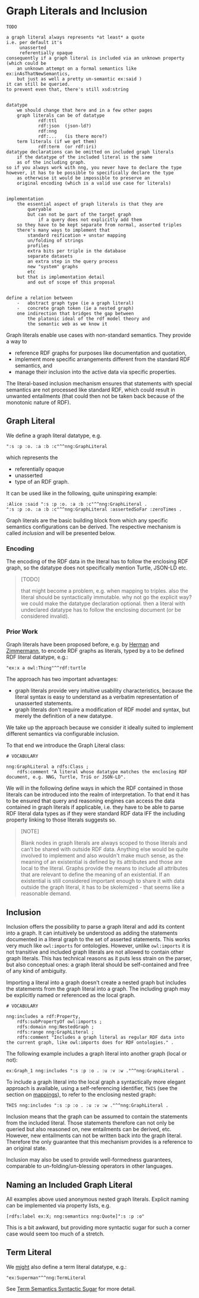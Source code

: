 # Graph Literals and Inclusion

```
TODO

a graph literal always represents *at least* a quote
i.e. per default it's
     unasserted
     referentially opaque
consequently if a graph literal is included via an unknown property
(which could be 
    an unknown attempt on a formal semantics like ex:inAsThatNewSemantics, 
    but just as well a pretty un-semantic ex:said )
it can still be queried.
to prevent even that, there's still xsd:string


datatype
    we should change that here and in a few other pages
    graph literals can be of datatype 
            rdf:ttl
            rdf:json  (json-ld?)
            rdf:nng
            rdf:...   (is there more?)
    term literals (if we get them) 
            rdf:term  (or rdf:iri)
datatype declarations can be omitted on included graph literals
    if the datatype of the included literal is the same 
    as of the including graph.
so if you always work with nng, you never have to declare the type
however, it has to be possible to specifically declare the type
    as otherwise it would be impossible to preserve an
    original encoding (which is a valid use case for literals)


implementation
    the essential aspect of graph literals is that they are 
        queryable
        but can not be part of the target graph
            if a query does not explicitly add them
    so they have to be kept separate from normal, asserted triples
    there's many ways to implement that
        standard reification + unstar mapping
        un/folding of strings
        profiles
        extra bits per triple in the database
        separate datasets
        an extra step in the query process
        new "system" graphs
        etc
    but that is implementation detail
        and out of scope of this proposal


define a relation between 
    -   abstract graph type (ie a graph literal)
    -   concrete graph token (ie a nested graph)
    one indirection that bridges the gap between
        the platonic ideal of the rdf model theory and
        the semantic web as we know it
```



Graph literals enable use cases with non-standard semantics. They provide a way to
- reference RDF graphs for purposes like documentation and quotation,
- implement more specific arrangements different from the standard RDF semantics, and
- manage their inclusion into the active data via specific properties. 

The literal-based inclusion mechanism ensures that statements with special semantics are not processed like standard RDF, which could result in unwanted entailments (that could then not be taken back because of the monotonic nature of RDF).



## Graph Literal

We define a graph literal datatype, e.g.
```turtle
":s :p :o. :a :b :c"^^nng:GraphLiteral
```
which represents the 
- referentially opaque
- unasserted
- type
of an RDF graph.

It can be used like in the following, quite uninspiring example:
```turtle
:Alice :said ":s :p :o. :a :b :c"^^nng:GraphLiteral .
":s :p :o. :a :b :c"^^nng:GraphLiteral :assertedSoFar :zeroTimes .
```
Graph literals are the basic building block from which any specific semantics configurations can be derived. The respective mechanism is called *inclusion* and will be presented below.


### Encoding
The encoding of the RDF data in the literal has to follow the enclosing RDF graph, so the datatype does not specifically mention Turtle, JSON-LD etc.  
> [TODO] 
>
> that might become a problem, e.g. when mapping to triples. also the literal should be syntactically immutable. why not go the explicit way? 
> we could make the datatype declaration optional. then a literal with undeclared datatype has to follow the enclosing document (or be considered invalid).


### Prior Work
Graph literals have been proposed before, e.g. by [Herman](https://www.w3.org/2009/07/NamedGraph.html) and [Zimmermann](https://lists.w3.org/Archives/Public/public-rdf-star/2021May/0038.html), to encode RDF graphs as literals, typed by a to be defined RDF literal datatype, e.g.:
```turtle
"ex:x a owl:Thing"^^rdf:turtle
``` 
The approach has two important advantages:
- graph literals provide very intuitive usability characteristics, because the literal syntax is easy to understand as a verbatim representation of unasserted statements.
- graph literals don't require a modification of RDF model and syntax, but merely the definition of a new datatype. 

We take up the approach because we consider it ideally suited to implement different semantics via configurable inclusion.

To that end we introduce the Graph Literal class:
```turtle
# VOCABULARY

nng:GraphLiteral a rdfs:Class ;
    rdfs:comment "A literal whose datatype matches the enclosing RDF document, e.g. NNG, Turtle, TriG or JSON-LD".
```
We will in the following define ways in which the RDF contained in those literals can be introduced into the realm of interpretation. To that end it has to be ensured that query and reasoning engines can access the data contained in graph literals if applicable, i.e. they have to be able to parse RDF literal data types as if they were standard RDF data IFF the including property linking to those literals suggests so. 

> [NOTE] 
>
> Blank nodes in graph literals are always scoped to those literals and can’t be shared with outside RDF data. Anything else would be quite involved to implement and also wouldn't make much sense, as the meaning of an existential is defined by its attributes and those are local to the literal. Graphs provide the means to include all attributes that are relevant to define the meaning of an existential. If an existential is still considered important enough to share it with data outside the graph literal, it has to be skolemized - that seems like a reasonable demand.



## Inclusion

Inclusion offers the possibility to parse a graph literal and add its content into a graph. It can intuitively be understood as adding the statements documented in a literal graph to the set of asserted statements. This works very much like `owl:imports` for ontologies. However, unlike `owl:imports` it is not transitive and included graph literals are not allowed to contain other graph literals. 
This has technical reasons as it puts less strain on the parser, but also conceptual ones: a graph literal should be self-contained and free of any kind of ambiguity.

Importing a literal into a graph doesn't create a nested graph but includes the statements from the graph literal into a graph. The including graph may be explicitly named or referenced as the local graph.

```turtle
# VOCABULARY

nng:includes a rdf:Property,
    rdfs:subPropertyOf owl:imports ;
    rdfs:domain nng:NestedGraph ;
    rdfs:range nng:GraphLiteral ;
    rdfs:comment "Includes a graph literal as regular RDF data into the current graph, like owl:imports does for RDF ontologies." .
```

The following example includes a graph literal into another graph (local or not):

```turtle
ex:Graph_1 nng:includes ":s :p :o . :u :v :w ."^^nng:GraphLiteral .
```

To include a graph literal into the local graph a syntactically more elegant approach is available, using a self-referencing identifier, `THIS` (see the section on [mappings](mappimg.md)), to refer to the enclosing nested graph:

```turtle
THIS nng:includes ":s :p :o . :u :v :w ."^^nng:GraphLiteral .
```

Inclusion means that the graph can be assumed to contain the statements from the included literal. Those statements therefore can not only be queried but also reasoned on, new entailments can be derived, etc. However, new entailments can not be written back into the graph literal. Therefore the only guarantee that this mechanism provides is a reference to an original state.

Inclusion may also be used to provide well-formedness guarantees, comparable to un-folding/un-blessing operators in other languages.



## Naming an Included Graph Literal

All examples above used anonymous nested graph literals. Explicit naming can be implemented via property lists, e.g.
```turtle
[rdfs:label ex:X; nng:semantics nng:Quote]":s :p :o"
```
This is a bit awkward, but providing more syntactic sugar for such a corner case would seem too much of a stretch.



## Term Literal

We [might](https://github.com/rat10/sg/issues/2) also define a term literal datatype, e.g.:
```turtle
"ex:Superman"^^nng:TermLiteral 
```

See [Term Semantics Syntactic Sugar](configSemantics.md) for more detail.
